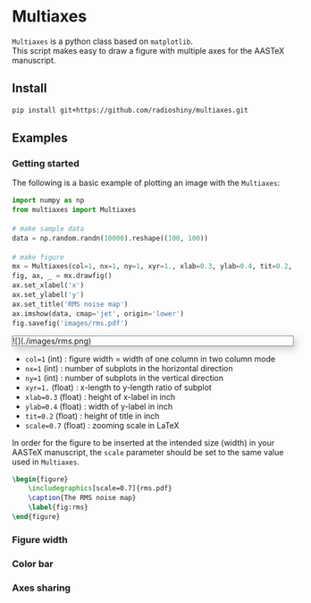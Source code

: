 # Multiaxes

`Multiaxes` is a python class based on `matplotlib`.  
This script makes easy to draw a figure with multiple axes for the AASTeX manuscript.

## Install

```bash
pip install git+https://github.com/radioshiny/multiaxes.git
```

## Examples

### Getting started
The following is a basic example of plotting an image with the `Multiaxes`:
```python
import numpy as np
from multiaxes import Multiaxes

# make sample data
data = np.random.randn(10000).reshape((100, 100))

# make figure
mx = Multiaxes(col=1, nx=1, ny=1, xyr=1., xlab=0.3, ylab=0.4, tit=0.2, scale=0.7)
fig, ax, _ = mx.drawfig()
ax.set_xlabel('x')
ax.set_ylabel('y')
ax.set_title('RMS noise map')
ax.imshow(data, cmap='jet', origin='lower')
fig.savefig('images/rms.pdf')
```
<div width="497" style="border: 1px solid grey; box-shadow: 5px 5px 15px 0 rgba(0, 0, 0, 0.2)">
![](./images/rms.png)
</div>

* `col=1` (int) : figure width = width of one column in two column mode
* `nx=1` (int) : number of subplots in the horizontal direction
* `ny=1` (int) : number of subplots in the vertical direction
* `xyr=1.` (float) : x-length to y-length ratio of subplot
* `xlab=0.3` (float) : height of x-label in inch
* `ylab=0.4` (float) : width of y-label in inch
* `tit=0.2` (float) : height of title in inch
* `scale=0.7` (float) : zooming scale in LaTeX


In order for the figure to be inserted at the intended size (width) in your 
AASTeX manuscript, the `scale` parameter should be set to the same value used 
in `Multiaxes`. 
```latex
\begin{figure}
    \includegraphics[scale=0.7]{rms.pdf}
    \caption{The RMS noise map}
    \label{fig:rms}
\end{figure}
```

### Figure width

### Color bar

### Axes sharing



